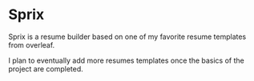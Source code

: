 # Sprix

Sprix is a resume builder based on one of my favorite resume templates from overleaf.

I plan to eventually add more resumes templates once the basics of the project are completed.

